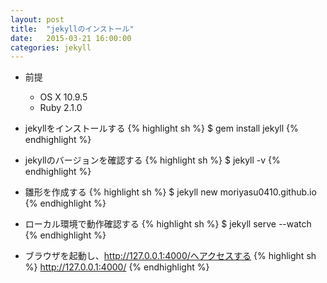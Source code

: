 ```yaml
---
layout: post
title:  "jekyllのインストール"
date:   2015-03-21 16:00:00
categories: jekyll
---
```

* 前提
	* OS X 10.9.5
	* Ruby 2.1.0

* jekyllをインストールする
{% highlight sh %}
$ gem install jekyll
{% endhighlight %}

* jekyllのバージョンを確認する
{% highlight sh %}
$ jekyll -v
{% endhighlight %}

* 雛形を作成する
{% highlight sh %}
$ jekyll new moriyasu0410.github.io
{% endhighlight %}

* ローカル環境で動作確認する
{% highlight sh %}
$ jekyll serve --watch
{% endhighlight %}

* ブラウザを起動し、http://127.0.0.1:4000/へアクセスする
{% highlight sh %}
http://127.0.0.1:4000/
{% endhighlight %}
